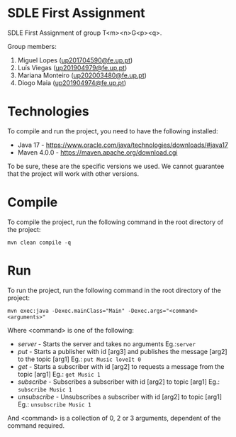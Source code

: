 # SDLE First Assignment

SDLE First Assignment of group T&lt;m&gt;&lt;n&gt;G&lt;p&gt;&lt;q&gt;.

Group members:

1. Miguel Lopes (up201704590@fe.up.pt)
2. Luís Viegas (up201904979@fe.up.pt)
3. Mariana Monteiro (up202003480@fe.up.pt)
4. Diogo Maia (up201904974@fe.up.pt)


# Technologies

To compile and run the project, you need to have the following installed:
- Java 17 - https://www.oracle.com/java/technologies/downloads/#java17
- Maven 4.0.0 - https://maven.apache.org/download.cgi

To be sure, these are the specific versions we used. We cannot guarantee that the project will work with other versions.

# Compile

To compile the project, run the following command in the root directory of the project: 

    mvn clean compile -q

# Run

To run the project, run the following command in the root directory of the project:

    mvn exec:java -Dexec.mainClass="Main" -Dexec.args="<command> <arguments>"

Where &lt;command&gt; is one of the following:
- *server* - Starts the server and takes no arguments Eg.:`server`
- *put* - Starts a publisher with id [arg3] and publishes the message [arg2] to the topic [arg1] Eg.: `put Music loveIt 0` 
- *get* - Starts a subscriber with id [arg2] to requests a message from the topic [arg1] Eg.: `get Music 1` 
- *subscribe* - Subscribes a subscriber with id [arg2] to topic [arg1] Eg.: `subscribe Music 1` 
- *unsubscribe* - Unsubscribes a subscriber with id [arg2] to topic [arg1] Eg.: `unsubscribe Music 1` 

And &lt;command&gt; is a collection of 0, 2 or 3 arguments, dependent of the command required.